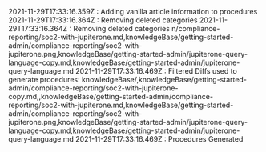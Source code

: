 2021-11-29T17:33:16.359Z : 
Adding vanilla article information to procedures
2021-11-29T17:33:16.364Z : 
Removing deleted categories
2021-11-29T17:33:16.364Z : 
Removing deleted categories
n/compliance-reporting/soc2-with-jupiterone.md,knowledgeBase/getting-started-admin/compliance-reporting/soc2-with-jupiterone.png,knowledgeBase/getting-started-admin/jupiterone-query-language-copy.md,knowledgeBase/getting-started-admin/jupiterone-query-language.md
2021-11-29T17:33:16.469Z : 
Filtered Diffs used to generate procedures: knowledgeBase/,knowledgeBase/getting-started-admin/compliance-reporting/soc2-with-jupiterone-copy.md,,knowledgeBase/getting-started-admin/compliance-reporting/soc2-with-jupiterone.md,knowledgeBase/getting-started-admin/compliance-reporting/soc2-with-jupiterone.png,knowledgeBase/getting-started-admin/jupiterone-query-language-copy.md,knowledgeBase/getting-started-admin/jupiterone-query-language.md
2021-11-29T17:33:16.469Z : 
Procedures Generated
